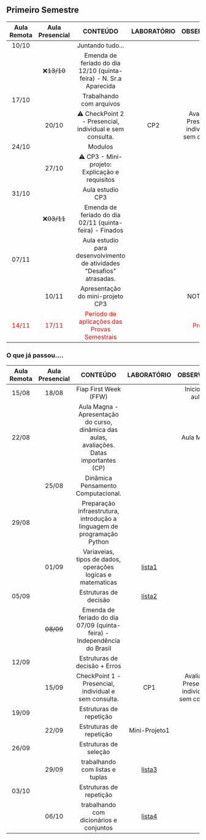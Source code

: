 ## Primeiro Semestre

| Aula<br>Remota | Aula<br>Presencial | CONTEÚDO | LABORATÓRIO | OBSERVAÇÃO | Feriados |
|:---:|:---:|:---:|:---:|:---:|:---:|
| 10/10 |  | Juntando tudo... |  |  |  |
|  | ❌<s>13/10</s> | Emenda de feriado do dia 12/10 (quinta-feira) - N. Sr.a Aparecida |  |  | 12/10 (quinta-feira) - N. Sr.a Aparecida |
| 17/10 |  | Trabalhando com arquivos |  |  |  |
|  | 20/10 | ⚠️ CheckPoint 2 - Presencial, individual e sem consulta. | CP2 | Avaliação Presencial, individual e sem consulta |  |
| 24/10 |  | Modulos |  |  |  |
|  | 27/10 | ⚠️ CP3 - Mini-projeto: Explicação e requisitos |  |  | 28/10 (sabado) - NEXT |
| 31/10 |  | Aula estudio CP3 |  |  |  |
|  | ❌<s>03/11</s> | Emenda de feriado do dia 02/11 (quinta-feira) - Finados |  |  | 02/11 (quinta-feira) - Finados |
| 07/11 |  | Aula estudio para desenvolvimento de atividades "Desafios" atrasadas. |  |  |  |
|  | 10/11 | Apresentação do mini-projeto CP3 |  | NOTA CP3 |  |
| <span style="color:red"> 14/11</span> | <span style="color:red">17/11</span> | <span style="color:red">Período de aplicações das Provas Semestrais</span> |  | <span style="color:red">Provas</span> |  |


### O que já passou....

| Aula<br>Remota | Aula<br>Presencial | CONTEÚDO | LABORATÓRIO | OBSERVAÇÃO | Feriados |
|:---:|:---:|:---:|:---:|:---:|:---:|
| 15/08 | 18/08 | Fiap First Week (FFW) |  | Inicio das aulas |  |
| 22/08 |  | Aula Magna - Apresentação do curso, dinâmica das aulas, avaliações. Datas importantes (CP)  |  | Aula Magna |  |
|  | 25/08 | Dinâmica Pensamento Computacional.  |  |  |  |
| 29/08 |  | Preparação infraestrutura, introdução a linguagem de programação Python |  |  |  |
|  | 01/09 | Variaveias, tipos de dados, operações logicas e matematicas  | [lista1](https://classroom.github.com/a/zduM4ptG) |  |  |
| 05/09 |  | Estruturas de decisão | [lista2](https://classroom.github.com/a/rYJyPWAd) |  |  |
|  | <s>08/09</s> | Emenda de feriado do dia 07/09 (quinta-feira) - Independência do Brasil |  |  | 07/09 (quinta-feira) - Independência do Brasil |
| 12/09 |  | Estruturas de decisão + Erros |  |  |  |
|  | 15/09 | CheckPoint 1 - Presencial, individual e sem consulta. | CP1 | Avaliação Presencial, individual e sem consulta |  |
| 19/09 |  | Estruturas de repetição |  |  |  |
|  | 22/09 | Estruturas de repetição | Mini-Projeto1 |  |  |
| 26/09 |  | Estruturas de seleção |  |  |  |
|  | 29/09 | trabalhando com listas e tuplas | [lista3](https://classroom.github.com/a/IRVMh0Ox) |  |  |
| 03/10 |  | Estruturas de repetição |  |  |  |
|  | 06/10 | trabalhando com dicionários e conjuntos | [lista4](https://classroom.github.com/a/moEtcHsy)  |  |  |
